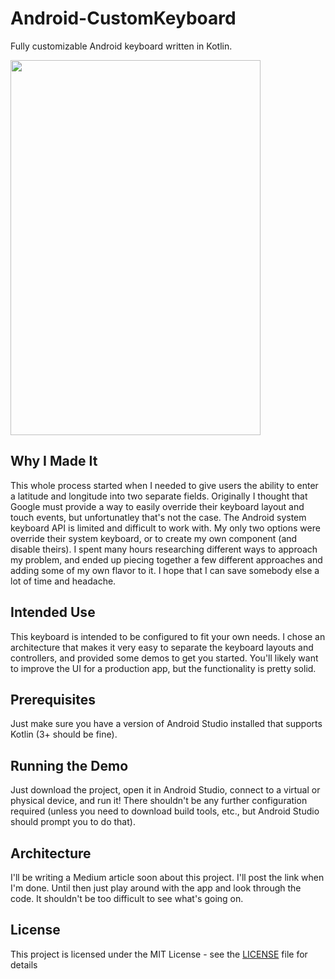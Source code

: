 # Android-CustomKeyboard
Fully customizable Android keyboard written in Kotlin.

<img height="600px" width="400px" src="https://s3.amazonaws.com/don-brody-images/qwerty.gif"/>

## Why I Made It
This whole process started when I needed to give users the ability to enter a latitude and longitude into two separate fields. 
Originally I thought that Google must provide a way to easily override their keyboard layout and touch events, but unfortunatley 
that's not the case. The Android system keyboard API is limited and difficult to work with. My only two options were override their
system keyboard, or to create my own component (and disable theirs). I spent many hours researching different ways to approach my
problem, and ended up piecing together a few different approaches and adding some of my own flavor to it. I hope that I can save
somebody else a lot of time and headache.

## Intended Use
This keyboard is intended to be configured to fit your own needs. I chose an architecture that makes it very easy to separate the 
keyboard layouts and controllers, and provided some demos to get you started. You'll likely want to improve the UI for a production 
app, but the functionality is pretty solid.

## Prerequisites
Just make sure you have a version of Android Studio installed that supports Kotlin (3+ should be fine).

## Running the Demo
Just download the project, open it in Android Studio, connect to a virtual or physical device, and run it! There shouldn't be
any further configuration required (unless you need to download build tools, etc., but Android Studio should prompt you to do that).

## Architecture
I'll be writing a Medium article soon about this project. I'll post the link when I'm done. Until then just play around with the app
and look through the code. It shouldn't be too difficult to see what's going on.

## License
This project is licensed under the MIT License - see the [LICENSE](app/LICENSE) file for details

